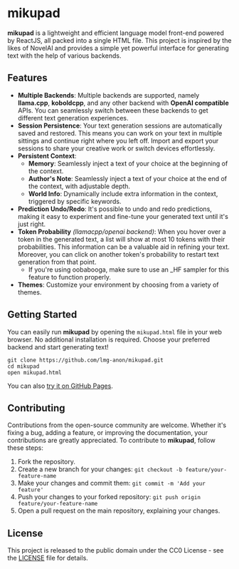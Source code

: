 # mikupad

**mikupad** is a lightweight and efficient language model front-end powered by ReactJS, all packed into a single HTML file. This project is inspired by the likes of NovelAI and provides a simple yet powerful interface for generating text with the help of various backends.

## Features

* **Multiple Backends**: Multiple backends are supported, namely **llama.cpp**, **koboldcpp**, and any other backend with **OpenAI compatible** APIs. You can seamlessly switch between these backends to get different text generation experiences.
* **Session Persistence**: Your text generation sessions are automatically saved and restored. This means you can work on your text in multiple sittings and continue right where you left off. Import and export your sessions to share your creative work or switch devices effortlessly.
* **Persistent Context**:
  * **Memory**: Seamlessly inject a text of your choice at the beginning of the context.
  * **Author's Note**: Seamlessly inject a text of your choice at the end of the context, with adjustable depth.
  * **World Info**: Dynamically include extra information in the context, triggered by specific keywords.
* **Prediction Undo/Redo**: It's possible to undo and redo predictions, making it easy to experiment and fine-tune your generated text until it's just right.
* **Token Probability** *(llamacpp/openai backend)*: When you hover over a token in the generated text, a list will show at most 10 tokens with their probabilities. This information can be a valuable aid in refining your text. Moreover, you can click on another token's probability to restart text generation from that point.
  * If you're using oobabooga, make sure to use an _HF sampler for this feature to function properly.
* **Themes**: Customize your environment by choosing from a variety of themes.

## Getting Started

You can easily run **mikupad** by opening the `mikupad.html` file in your web browser. No additional installation is required. Choose your preferred backend and start generating text!

```shell
git clone https://github.com/lmg-anon/mikupad.git
cd mikupad
open mikupad.html
```

You can also [try it on GitHub Pages](https://lmg-anon.github.io/mikupad/mikupad.html).

## Contributing

Contributions from the open-source community are welcome. Whether it's fixing a bug, adding a feature, or improving the documentation, your contributions are greatly appreciated. To contribute to **mikupad**, follow these steps:

1. Fork the repository.
2. Create a new branch for your changes: `git checkout -b feature/your-feature-name`
3. Make your changes and commit them: `git commit -m 'Add your feature'`
4. Push your changes to your forked repository: `git push origin feature/your-feature-name`
5. Open a pull request on the main repository, explaining your changes.

## License

This project is released to the public domain under the CC0 License - see the [LICENSE](LICENSE) file for details.
